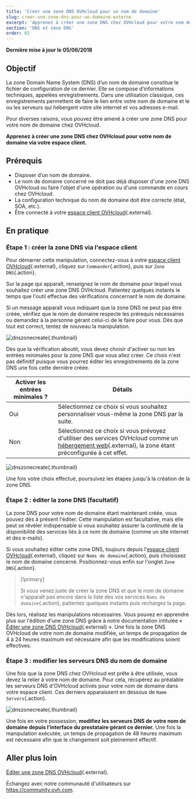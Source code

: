```yaml
---
title: 'Créer une zone DNS OVHcloud pour un nom de domaine'
slug: creer-une-zone-dns-pour-un-domaine-externe
excerpt: 'Apprenez à créer une zone DNS chez OVHcloud pour votre nom de domaine via votre espace client'
section: 'DNS et zone DNS'
order: 02
---
```


**Dernière mise à jour le 05/06/2018**

## Objectif

La zone Domain Name System (DNS) d’un nom de domaine constitue le fichier de configuration de ce dernier. Elle se compose d’informations techniques, appelées enregistrements. Dans une utilisation classique, ces enregistrements permettent de faire le lien entre votre nom de domaine et le ou les serveurs qui hébergent votre site internet et vos adresses e-mail.

Pour diverses raisons, vous pouvez être amené à créer une zone DNS pour votre nom de domaine chez OVHcloud.

**Apprenez à créer une zone DNS chez OVHcloud pour votre nom de domaine via votre espace client.**

## Prérequis

- Disposer d’un nom de domaine.
- Le nom de domaine concerné ne doit pas déjà disposer d'une zone DNS OVHcloud ou faire l'objet d'une opération ou d'une commande en cours chez OVHcloud.
- La configuration technique du nom de domaine doit être correcte (état, SOA, etc.).
- Être connecté à votre [espace client OVHcloud](https://www.ovh.com/auth/?action=gotomanager&from=https://www.ovh.com/fr/&ovhSubsidiary=fr){.external}.

## En pratique

### Étape 1 : créer la zone DNS via l'espace client

Pour démarrer cette manipulation, connectez-vous à votre [espace client OVHcloud](https://www.ovh.com/auth/?action=gotomanager&from=https://www.ovh.com/fr/&ovhSubsidiary=fr){.external}, cliquez sur `Commander`{.action}, puis sur `Zone DNS`{.action}.

Sur la page qui apparaît, renseignez le nom de domaine pour lequel vous souhaitez créer une zone DNS OVHcloud. Patientez quelques instants le temps que l'outil effectue des vérifications concernant le nom de domaine.

Si un message apparaît vous indiquant que la zone DNS ne peut pas être créée, vérifiez que le nom de domaine respecte les prérequis nécessaires ou demandez à la personne gérant celui-ci de le faire pour vous. Dès que tout est correct, tentez de nouveau la manipulation.

![dnszonecreate](images/dns-zone-create-step1.png){.thumbnail}

Dès que la vérification aboutit, vous devez choisir d'activer ou non les entrées minimales pour la zone DNS que vous allez créer. Ce choix n'est pas définitif puisque vous pourrez éditer les enregistrements de la zone DNS une fois cette dernière créée.

|Activer les entrées minimales ?|Détails|
|---|---|
|Oui|Sélectionnez ce choix si vous souhaitez personnaliser vous-même la zone DNS par la suite.|
|Non|Sélectionnez ce choix si vous prévoyez d'utiliser des services OVHcloud comme un [hébergement web](https://www.ovhcloud.com/fr/web-hosting/){.external}, la zone étant préconfigurée à cet effet.|

![dnszonecreate](images/dns-zone-create-step2.png){.thumbnail}

Une fois votre choix effectué, poursuivez les étapes jusqu'à la création de la zone DNS.

### Étape 2 : éditer la zone DNS (facultatif)

La zone DNS pour votre nom de domaine étant maintenant créée, vous pouvez dès à présent l'éditer. Cette manipulation est facultative, mais elle peut se révéler indispensable si vous souhaitez assurer la continuité de la disponibilité des services liés à ce nom de domaine (comme un site internet et des e-mails).

Si vous souhaitez éditer cette zone DNS, toujours depuis l'[espace client OVHcloud](https://www.ovh.com/auth/?action=gotomanager&from=https://www.ovh.com/fr/&ovhSubsidiary=fr){.external}, cliquez sur `Noms de domaine`{.action}, puis choisissez le nom de domaine concerné. Positionnez-vous enfin sur l'onglet `Zone DNS`{.action}.

> [!primary]
>
> Si vous venez juste de créer la zone DNS et que le nom de domaine n'apparaît pas encore dans la liste des vos services `Noms de domaine`{.action}, patientez quelques instants puis rechargez la page.
>

Dès lors, réalisez les manipulations nécessaires. Vous pouvez en apprendre plus sur l'édition d'une zone DNS grâce à notre documentation intitulée « [Éditer une zone DNS OVHcloud](https://docs.ovh.com/fr/domains/editer-ma-zone-dns/){.external} ». Une fois la zone DNS OVHcloud de votre nom de domaine modifiée, un temps de propagation de 4 à 24 heures maximum est nécessaire afin que les modifications soient effectives.

### Étape 3 : modifier les serveurs DNS du nom de domaine

Une fois que la zone DNS chez OVHcloud est prête à être utilisée, vous devez la relier à votre nom de domaine. Pour cela, récupérez au préalable les serveurs DNS d'OVHcloud activés pour votre nom de domaine dans votre espace client. Ces derniers apparaissent en dessous de `Name Servers`{.action}.

![dnszonecreate](images/dns-zone-create-step3.png){.thumbnail}

Une fois en votre possession, **modifiez les serveurs DNS de votre nom de domaine depuis l’interface du prestataire gérant ce dernier.** Une fois la manipulation exécutée, un temps de propagation de 48 heures maximum est nécessaire afin que le changement soit pleinement effectif.

## Aller plus loin

[Éditer une zone DNS OVHcloud](https://docs.ovh.com/fr/domains/editer-ma-zone-dns/){.external}.

Échangez avec notre communauté d'utilisateurs sur <https://community.ovh.com>.